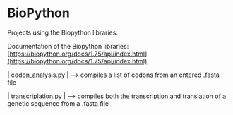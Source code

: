 # BioPython
Projects using the Biopython libraries.

Documentation of the Biopython libraries:
[https://biopython.org/docs/1.75/api/index.html](https://biopython.org/docs/1.75/api/index.html)

| codon_analysis.py | --> compiles a list of codons from an entered .fasta file 

| transcriplation.py | --> compiles both the transcription and translation of a genetic sequence from a .fasta file

